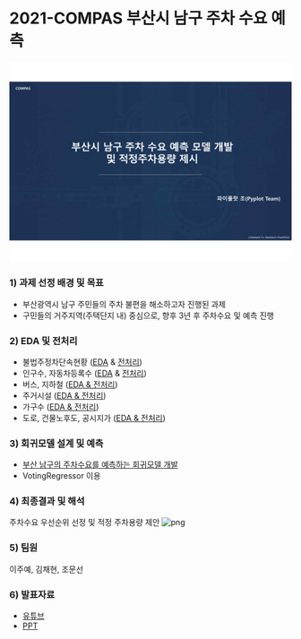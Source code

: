 # 2021-COMPAS 부산시 남구 주차 수요 예측
![png](슬라이드1.png)

### 1) 과제 선정 배경 및 목표
- 부산광역시 남구 주민들의 주차 불편을 해소하고자 진행된 과제 
- 구민들의 거주지역(주택단지 내) 중심으로, 향후 3년 후 주차수요 및 예측 진행

### 2) EDA 및 전처리
- 불법주정차단속현황 ([EDA](https://github.com/chom5621/2021-COMPAS/blob/e955a9523012123627a29d7bb6bde53ff0cde2d0/2.EDA(%EB%B6%88%EB%B2%95%EC%A3%BC%EC%A0%95%EC%B0%A8%EB%8B%A8%EC%86%8D%ED%98%84%ED%99%A9).ipynb) & [전처리](https://github.com/chom5621/2021-COMPAS/blob/e955a9523012123627a29d7bb6bde53ff0cde2d0/2.%EC%A0%84%EC%B2%98%EB%A6%AC(%EB%B6%88%EB%B2%95%EC%A3%BC%EC%A0%95%EC%B0%A8%EB%8B%A8%EC%86%8D%ED%98%84%ED%99%A9).ipynb))
- 인구수, 자동차등록수 ([EDA](https://github.com/chom5621/2021-COMPAS/blob/e955a9523012123627a29d7bb6bde53ff0cde2d0/2.EDA(%EC%9D%B8%EA%B5%AC%EC%88%98,%EC%9E%90%EB%8F%99%EC%B0%A8%EB%93%B1%EB%A1%9D%EC%88%98).ipynb) & [전처리](https://github.com/chom5621/2021-COMPAS/blob/e955a9523012123627a29d7bb6bde53ff0cde2d0/2.%EC%A0%84%EC%B2%98%EB%A6%AC(%EC%9D%B8%EA%B5%AC%EC%88%98,%EC%9E%90%EB%8F%99%EC%B0%A8%EB%93%B1%EB%A1%9D%EC%88%98%20%EC%B6%94%EC%84%B8%EB%B6%84%EC%84%9D).ipynb))
- 버스, 지하철 ([EDA & 전처리](https://github.com/chom5621/2021-COMPAS/blob/e955a9523012123627a29d7bb6bde53ff0cde2d0/2.%EC%A0%84%EC%B2%98%EB%A6%AC(%EB%B2%84%EC%8A%A4,%EC%A7%80%ED%95%98%EC%B2%A0).ipynb))
- 주거시설 ([EDA & 전처리](https://github.com/chom5621/2021-COMPAS/blob/e955a9523012123627a29d7bb6bde53ff0cde2d0/2.%EC%A0%84%EC%B2%98%EB%A6%AC(%EC%A3%BC%EA%B1%B0%EC%8B%9C%EC%84%A4).ipynb))
- 가구수 ([EDA & 전처리](https://github.com/chom5621/2021-COMPAS/blob/e955a9523012123627a29d7bb6bde53ff0cde2d0/2.%EC%A0%84%EC%B2%98%EB%A6%AC(%EA%B0%80%EA%B5%AC%EC%88%98,%EC%B5%9C%EC%A2%85%EB%8D%B0%EC%9D%B4%ED%84%B0).ipynb))
- 도로, 건물노후도, 공시지가 ([EDA & 전처리](https://github.com/chom5621/2021-COMPAS/blob/e955a9523012123627a29d7bb6bde53ff0cde2d0/2.EDA(%EA%B3%B5%EC%8B%9C%EC%A7%80%EA%B0%80,%EA%B1%B4%EB%AC%BC%EB%85%B8%ED%9B%84%EB%8F%84)_4.%EC%B5%9C%EC%A2%85%EA%B2%B0%EA%B3%BC(%EC%A3%BC%EC%B0%A8%EA%B0%80%EB%8A%A5%EB%A9%B4%EC%88%98).ipynb))

### 3) 회귀모델 설계 및 예측
- [부산 남구의 주차수요를 예측하는 회귀모델 개발](https://github.com/chom5621/2021-COMPAS/blob/e955a9523012123627a29d7bb6bde53ff0cde2d0/3.%ED%9A%8C%EA%B7%80%EB%B6%84%EC%84%9D_4.%EC%B5%9C%EC%A2%85%EA%B2%B0%EA%B3%BC_5.%EC%A2%8C%ED%91%9C30%EA%B0%9C.ipynb)
- VotingRegressor 이용

### 4) 최종결과 및 해석
주차수요 우선순위 선정 및 적정 주차용량 제안
![png](우선순위별시각화.)

### 5) 팀원
이주예, 김채현, 조문선

### 6) 발표자료
- [유튜브](https://youtu.be/MjlOIYM3sHk)
- [PPT](https://chom5621.github.io/project/k-data/(2021-COMPAS)-%EB%B6%80%EC%82%B0%EC%8B%9C-%EB%82%A8%EA%B5%AC-%EC%A3%BC%EC%B0%A8-%EC%88%98%EC%9A%94-%EC%98%88%EC%B8%A1/)

